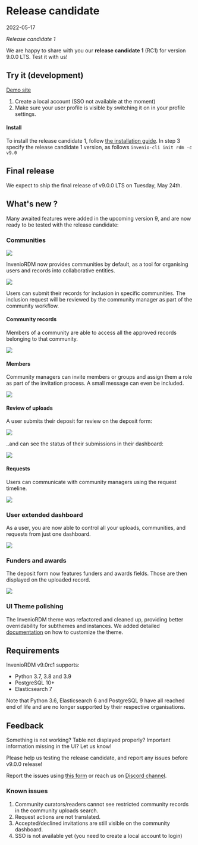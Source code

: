 # Release candidate

2022-05-17

*Release candidate 1*

We are happy to share with you our **release candidate 1** (RC1) for version 9.0.0 LTS. Test it with us!

## Try it (development)

[Demo site](https://inveniordm.web.cern.ch/)

1. Create a local account (SSO not available at the moment)
2. Make sure your user profile is visible by switching it on in your profile settings.

#### Install

To install the release candidate 1, follow [the installation guide](../../../install). In step 3 specify the release candidate 1 version, as follows
`invenio-cli init rdm -c v9.0`

## Final release

We expect to ship the final release of v9.0.0 LTS on Tuesday, May 24th.

## What's new ?

Many awaited features were added in the upcoming version 9, and are now ready to be tested with the release candidate:

### Communities

![](v9.0rc1/communities_navbar.png)

InvenioRDM now provides communities by default, as a tool for organising users and records into collaborative entities.

![](v9.0rc1/communities_settings.png)

Users can submit their records for inclusion in specific communities. The inclusion request will be reviewed by the community manager as part of the community workflow.


#### Community records

Members of a community are able to access all the approved records belonging to that community.

![](v9.0rc1/communities_uploads.png)


#### Members

Community managers can invite members or groups and assign them a role as part of the invitation process. A small message can even be included.

![](v9.0rc1/members_invite.png)


#### Review of uploads

A user submits their deposit for review on the deposit form:

![](v9.0rc1/deposit_status.png)

..and can see the status of their submissions in their dashboard:

![](v9.0rc1/dashboard_draft_status.png)


#### Requests

Users can communicate with community managers using the request timeline.

![](v9.0rc1/request_timeline.png)


### User extended dashboard

As a user, you are now able to control all your uploads, communities, and requests from just one dashboard.

![](v9.0rc1/user_dashboard.png)


### Funders and awards

The deposit form now features funders and awards fields. Those are then displayed on the uploaded record.

![](v9.0rc1/awards_funding.png)


### UI Theme polishing

The InvenioRDM theme was refactored and cleaned up, providing better overridability for subthemes and instances. We added detailed [documentation](../../customize/styling-theme.md) on how to customize the theme.


## Requirements

InvenioRDM v9.0rc1 supports:

- Python 3.7, 3.8 and 3.9
- PostgreSQL 10+
- Elasticsearch 7

Note that Python 3.6, Elasticsearch 6 and PostgreSQL 9 have all reached end of life and are no longer supported by their respective organisations.

## Feedback

Something is not working? Table not displayed properly? Important information missing in the UI? Let us know!

Please help us testing the release candidate, and report any issues before v9.0.0 release!

Report the issues using [this form](https://github.com/inveniosoftware/invenio-app-rdm/issues/new?assignees=&labels=bug&template=bug_report.md) or reach us on [Discord channel](https://discord.com/channels/692989811736182844/704629170470125578).

### Known issues

1. Community curators/readers cannot see restricted community records in the community uploads search.
2. Request actions are not translated.
3. Accepted/declined invitations are still visible on the community dashboard.
4. SSO is not available yet (you need to create a local account to login)

